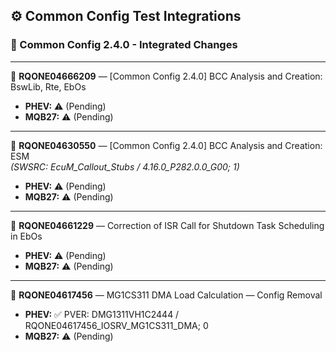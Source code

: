 ## ⚙️ Common Config Test Integrations

### 🔧 Common Config 2.4.0 - Integrated Changes

---

🔄 **RQONE04666209** — [Common Config 2.4.0] BCC Analysis and Creation: BswLib, Rte, EbOs  
- **PHEV:** ⚠️ (Pending)  
- **MQB27:**  ⚠️ (Pending)  

---

🔄 **RQONE04630550** — [Common Config 2.4.0] BCC Analysis and Creation: ESM  
*(SWSRC: EcuM_Callout_Stubs / 4.16.0_P282.0.0_G00; 1)*  
- **PHEV:**  ⚠️ (Pending)  
- **MQB27:**  ⚠️ (Pending)  

---

🔄 **RQONE04661229** — Correction of ISR Call for Shutdown Task Scheduling in EbOs  
- **PHEV:**  ⚠️ (Pending)  
- **MQB27:**  ⚠️ (Pending)  

---

🔄 **RQONE04617456** — MG1CS311 DMA Load Calculation — Config Removal  
- **PHEV:** ✅ PVER: DMG1311VH1C2444 / RQONE04617456_IOSRV_MG1CS311_DMA; 0  
- **MQB27:**  ⚠️ (Pending)
